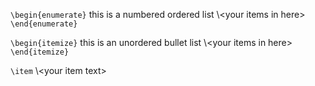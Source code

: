

`\begin{enumerate}` this is a numbered ordered list
    \\&lt;your items in here>
`\end{enumerate}`

`\begin{itemize}` this is an unordered bullet list
    \\&lt;your items in here>
`\end{itemize}`

`\item` \\&lt;your item text>

